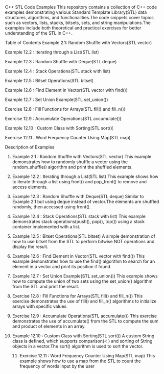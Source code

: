 C++ STL Code Examples
This repository contains a collection of C++ code examples demonstrating various Standard Template Library(STL) data structures, algorithms, and functionalities.The code snippets cover topics such as vectors, lists, stacks, bitsets, sets, and string manipulations.The examples include both theoretical and practical exercises for better understanding of the STL in C++.

Table of Contents
Example 2.1: Random Shuffle with Vectors(STL vector)

Example 12.2 : Iterating through a List(STL list)

Example 12.3 : Random Shuffle with Deque(STL deque)

Example 12.4 : Stack Operations(STL stack with list)

Example 12.5 : Bitset Operations(STL bitset)

Example 12.6 : Find Element in Vector(STL vector with find())

Example 12.7 : Set Union Example(STL set_union())

Exercise 12.8 : Fill Functions for Arrays(STL fill() and fill_n())

Exercise 12.9 : Accumulate Operations(STL accumulate())

Example 12.10 : Custom Class with Sorting(STL sort())

Exercise 12.11 : Word Frequency Counter Using Map(STL map)

Description of Examples
1. Example 2.1 : Random Shuffle with Vectors(STL vector)
This example demonstrates how to randomly shuffle a vector using the random_shuffle() algorithm and print the shuffled elements.

2. Example 12.2 : Iterating through a List(STL list)
This example shows how to iterate through a list using front() and pop_front() to remove and access elements.

3. Example 12.3 : Random Shuffle with Deque(STL deque)
Similar to Example 2.1 but using deque instead of vector.The elements are shuffled randomly, then accessed using front().

4. Example 12.4 : Stack Operations(STL stack with list)
This example demonstrates stack operations(push(), pop(), top()) using a stack container implemented with a list.

5. Example 12.5 : Bitset Operations(STL bitset)
A simple demonstration of how to use bitset from the STL to perform bitwise NOT operations and display the result.

6. Example 12.6 : Find Element in Vector(STL vector with find())
This example demonstrates how to use the find() algorithm to search for an element in a vector and print its position if found.

7. Example 12.7 : Set Union Example(STL set_union())
This example shows how to compute the union of two sets using the set_union() algorithm from the STL and print the result.

8. Exercise 12.8 : Fill Functions for Arrays(STL fill() and fill_n())
This exercise demonstrates the use of fill() and fill_n() algorithms to initialize arrays with specific values.

9. Exercise 12.9 : Accumulate Operations(STL accumulate())
This exercise demonstrates the use of accumulate() from the STL to compute the sum and product of elements in an array.

10. Example 12.10 : Custom Class with Sorting(STL sort())
A custom String class is defined, which supports comparison(< ) and sorting of String objects in a vector.The sort() algorithm is used to sort the vector.

    11. Exercise 12.11 : Word Frequency Counter Using Map(STL map)
    This example shows how to use a map from the STL to count the frequency of words input by the user